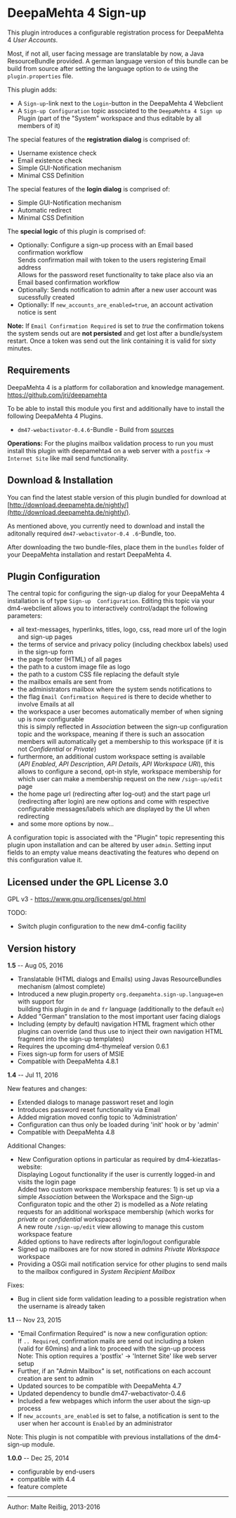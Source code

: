 
# DeepaMehta 4 Sign-up

This plugin introduces a configurable registration process for DeepaMehta 4 _User Accounts_.

Most, if not all, user facing message are translatable by now, a Java ResourceBundle provided. A german language version of this bundle can be build from source after setting the language option to `de` using the `plugin.properties` file.

This plugin adds:
*   A `Sign-up`-link next to the `Login`-button in the DeepaMehta 4 Webclient
*   A `Sign-up Configuration` topic associated to the `DeepaMehta 4 Sign up` Plugin
     (part of the "System" workspace and thus editable by all members of it)

The special features of the **registration dialog** is comprised of:
*   Username existence check
*   Email existence check
*   Simple GUI-Notification mechanism
*   Minimal CSS Definition

The special features of the **login dialog** is comprised of:
*   Simple GUI-Notification mechanism
*   Automatic redirect
*   Minimal CSS Definition

The **special logic** of this plugin is comprised of:
*   Optionally: Configure a sign-up process with an Email based confirmation workflow<br/>
    Sends confirmation mail with token to the users registering Email address<br/>
    Allows for the password reset functionality to take place also via an Email based confirmation workflow
*   Optionally: Sends notification to admin after a new user account was sucessfully created
*   Optionally: If `new_accounts_are_enabled=true`, an account activation notice is sent

**Note:** If `Email Confirmation Required` is set to _true_ the confirmation tokens the system sends out are **not persisted** and get lost after a bundle/system restart. Once a token was send out the link containing it is valid for sixty minutes.

## Requirements

DeepaMehta 4 is a platform for collaboration and knowledge management.
https://github.com/jri/deepamehta

To be able to install this module you first and additionally have to install the following DeepaMehta 4 Plugins.

*    `dm47-webactivator-0.4.6`-Bundle - Build from [sources](https://github.com/jri/dm4-webactivator)

**Operations:** For the plugins mailbox validation process to run you must install this plugin with deepamehta4 on a web server with a 
`postfix` -> `Internet Site` like mail send functionality.

## Download & Installation

You can find the latest stable version of this plugin bundled for download at [http://download.deepamehta.de/nightly/](http://download.deepamehta.de/nightly/).

As mentioned above, you currently need to download and install the aditonally required `dm47-webactivator-0.4
.6`-Bundle, too.

After downloading the two bundle-files, place them in the `bundles` folder of your DeepaMehta installation and restart 
DeepaMehta 4.

## Plugin Configuration

The central topic for configuring the sign-up dialog for your DeepaMehta 4 installation is of type `Sign-up 
Configuration`. Editing this topic via your dm4-webclient allows you to interactively control/adapt the following 
parameters:

*    all text-messages, hyperlinks, titles, logo, css, read more url of the login and sign-up pages
*    the terms of service and privacy policy (including checkbox labels) used in the sign-up form
*    the page footer (HTML) of all pages
*    the path to a custom image file as logo
*    the path to a custom CSS file replacing the default style
*    the mailbox emails are sent from
*    the administrators mailbox where the system sends notifications to
*    the flag `Email Confirmation Required` is there to decide whether to involve Emails at all
*    the workspace a user becomes automatically member of when signing up is now configurable<br/>
     this is simply reflected in _Association_ between the sign-up configuration topic and the workspace, meaning if there is such an assocation members will automatically get a membership to this workspace (if it is not _Confidential_ or _Private_)
*    furthermore, an additional custom workspace setting is available<br/>
     (_API Enabled_, _API Description_, _API Details_, _API Workspace URI_), this allows to configure a second, opt-in style, workspace membership for which user can make a membership request on the new `/sign-up/edit` page
*    the home page url (redirecting after log-out) and the start page url (redirecting after login) are new options and come with respective configurable messages/labels which are displayed by the UI when redirecting
*    and some more options by now...

A configuration topic is associated with the "Plugin" topic representing this plugin upon installation and can be altered by user `admin`. Setting input fields to an empty value means deactivating the features who depend on this configuration value it.

## Licensed under the GPL License 3.0

GPL v3 - https://www.gnu.org/licenses/gpl.html

TODO: 

- Switch plugin configuration to the new dm4-config facility

## Version history

**1.5** -- Aug 05, 2016

* Translatable (HTML dialogs and Emails) using Javas ResourceBundles mechanism (almost complete)
* Introduced a new plugin.property `org.deepamehta.sign-up.language=en` with support for<br/>
  building this plugin in `de` and `fr` language (additionally to the default `en`)
* Added "German" translation to the most important user facing dialogs
* Including (empty by default) navigation HTML fragment which other plugins can override
  (and thus use to inject their own navigation HTML fragment into the sign-up templates)
* Requires the upcoming dm4-thymeleaf version 0.6.1
* Fixes sign-up form for users of MSIE
* Compatible with DeepaMehta 4.8.1

**1.4** -- Jul 11, 2016

New features and changes:<br/>
* Extended dialogs to manage passwort reset and login
* Introduces password reset functionality via Email
* Added migration moved config topic to 'Administration'
* Configuration can thus only be loaded during 'init' hook or by 'admin'
* Compatible with DeepaMehta 4.8

Additional Changes:<br/>
- New Configuration options in particular as required by dm4-kiezatlas-website:<br/>
  Displaying Logout functionality if the user is currently logged-in and visits the login page<br/>
  Added two custom workspace membership features: 1) is set up via a simple _Association_ between the Workspace and the Sign-up Configuraton topic and the other 2) is modelled as a _Note_ relating requests for an additional workspace membership (which works for _private_ or _confidential_ workspaces)<br/>
  A new route `/sign-up/edit` view allowing to manage this custom workspace feature<br/>
  Added options to have redirects after login/logout configurable<br/>
- Signed up mailboxes are for now stored in _admins_ _Private Workspace_ workspace<br/>
- Providing a OSGi mail notification service for other plugins to send mails to the mailbox configured in _System Recipient Mailbox_

Fixes:<br/>
- Bug in client side form validation leading to a possible registration when the username is already taken


**1.1** -- Nov 23, 2015

- "Email Confirmation Required" is now a new configuration option:<br/>
  If `.. Required`, confirmation mails are send out including a token<br/>
  (valid for 60mins) and a link to proceed with the sign-up process<br/>
  Note: This option requires a 'postfix' -> 'Internet Site' like web server setup
- Further, if an "Admin Mailbox" is set, notifications on each account creation are sent to admin
- Updated sources to be compatible with DeepaMehta 4.7
- Updated dependency to bundle dm47-webactivator-0.4.6
- Included a few webpages which inform the user about the sign-up process
- If `new_accounts_are_enabled` is set to false, a notification is sent to the user when her
  account is `Enabled` by an administrator

Note: This plugin is not compatible with previous installations of the dm4-sign-up module.

**1.0.0** -- Dec 25, 2014

- configurable by end-users
- compatible with 4.4
- feature complete

-------------------------------
Author: Malte Reißig, 2013-2016

